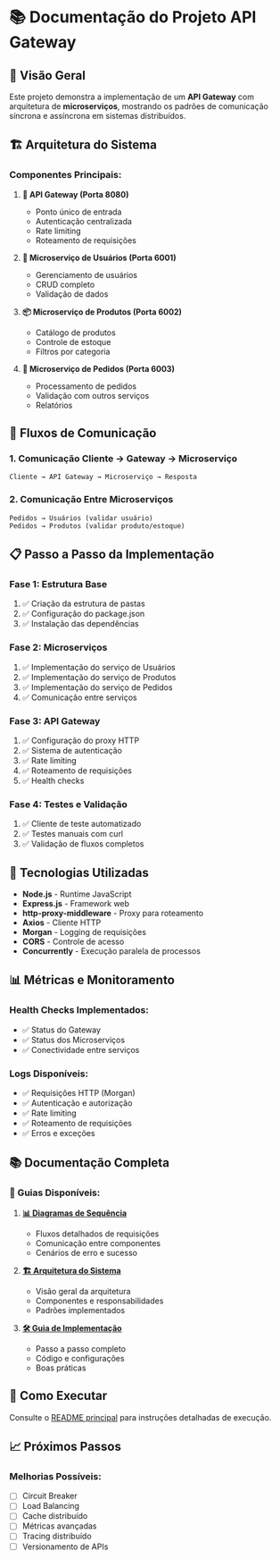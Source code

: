 # 📚 Documentação do Projeto API Gateway

## 🎯 Visão Geral

Este projeto demonstra a implementação de um **API Gateway** com arquitetura de **microserviços**, mostrando os padrões de comunicação síncrona e assíncrona em sistemas distribuídos.

## 🏗️ Arquitetura do Sistema

### Componentes Principais:

1. **🚪 API Gateway (Porta 8080)**
   - Ponto único de entrada
   - Autenticação centralizada
   - Rate limiting
   - Roteamento de requisições

2. **👥 Microserviço de Usuários (Porta 6001)**
   - Gerenciamento de usuários
   - CRUD completo
   - Validação de dados

3. **📦 Microserviço de Produtos (Porta 6002)**
   - Catálogo de produtos
   - Controle de estoque
   - Filtros por categoria

4. **🛒 Microserviço de Pedidos (Porta 6003)**
   - Processamento de pedidos
   - Validação com outros serviços
   - Relatórios

## 🔄 Fluxos de Comunicação

### 1. Comunicação Cliente → Gateway → Microserviço

```
Cliente → API Gateway → Microserviço → Resposta
```

### 2. Comunicação Entre Microserviços

```
Pedidos → Usuários (validar usuário)
Pedidos → Produtos (validar produto/estoque)
```

## 📋 Passo a Passo da Implementação

### Fase 1: Estrutura Base
1. ✅ Criação da estrutura de pastas
2. ✅ Configuração do package.json
3. ✅ Instalação das dependências

### Fase 2: Microserviços
1. ✅ Implementação do serviço de Usuários
2. ✅ Implementação do serviço de Produtos
3. ✅ Implementação do serviço de Pedidos
4. ✅ Comunicação entre serviços

### Fase 3: API Gateway
1. ✅ Configuração do proxy HTTP
2. ✅ Sistema de autenticação
3. ✅ Rate limiting
4. ✅ Roteamento de requisições
5. ✅ Health checks

### Fase 4: Testes e Validação
1. ✅ Cliente de teste automatizado
2. ✅ Testes manuais com curl
3. ✅ Validação de fluxos completos

## 🔧 Tecnologias Utilizadas

- **Node.js** - Runtime JavaScript
- **Express.js** - Framework web
- **http-proxy-middleware** - Proxy para roteamento
- **Axios** - Cliente HTTP
- **Morgan** - Logging de requisições
- **CORS** - Controle de acesso
- **Concurrently** - Execução paralela de processos

## 📊 Métricas e Monitoramento

### Health Checks Implementados:
- ✅ Status do Gateway
- ✅ Status dos Microserviços
- ✅ Conectividade entre serviços

### Logs Disponíveis:
- ✅ Requisições HTTP (Morgan)
- ✅ Autenticação e autorização
- ✅ Rate limiting
- ✅ Roteamento de requisições
- ✅ Erros e exceções

## 📚 Documentação Completa

### 📖 Guias Disponíveis:

1. **[📊 Diagramas de Sequência](./diagrama-sequencia.md)**
   - Fluxos detalhados de requisições
   - Comunicação entre componentes
   - Cenários de erro e sucesso

2. **[🏗️ Arquitetura do Sistema](./arquitetura.md)**
   - Visão geral da arquitetura
   - Componentes e responsabilidades
   - Padrões implementados

3. **[🛠️ Guia de Implementação](./guia-implementacao.md)**
   - Passo a passo completo
   - Código e configurações
   - Boas práticas

## 🚀 Como Executar

Consulte o [README principal](../README.md) para instruções detalhadas de execução.

## 📈 Próximos Passos

### Melhorias Possíveis:
- [ ] Circuit Breaker
- [ ] Load Balancing
- [ ] Cache distribuído
- [ ] Métricas avançadas
- [ ] Tracing distribuído
- [ ] Versionamento de APIs 